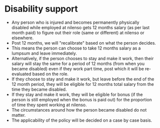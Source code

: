 # Disability support

*  Any person who is injured and becomes permanently physically disabled while employed at nilenso gets 12 months salary (as per last month paid) to figure out their role (same or different) at nilenso or elsewhere.
*  Post 12 months, we will "recalibrate" based on what the person decides.
*  This means the person can choose to take 12 months salary as a lumpsum and leave immediately.
*  Alternatively, if the person chooses to stay and make it work, then their salary will stay the same for a period of 12 months (from when you became disabled) even if they work part time, post which it will be re-evaluated based on the role.
*  If they choose to stay and make it work, but leave before the end of the 12 month period, they will be eligible for 12 months total salary from the time they became disabled.
*  If they stay and make it work, they will be eligible for bonus (if the person is still employed when the bonus is paid out) for the proportion of time they spent working at nilenso.
*  The circumstances around how the person became disabled do not matter.
*  The applicability of the policy will be decided on a case by case basis.

